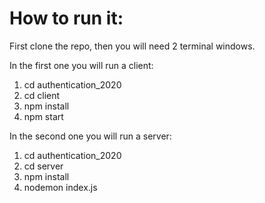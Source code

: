 # How to run it:

First clone the repo, then you will need 2 terminal windows.

In the first one you will run a client:

1) cd authentication_2020
2) cd client
3) npm install
4) npm start

In the second one you will run a server:

1) cd authentication_2020
2) cd server
3) npm install
4) nodemon index.js
